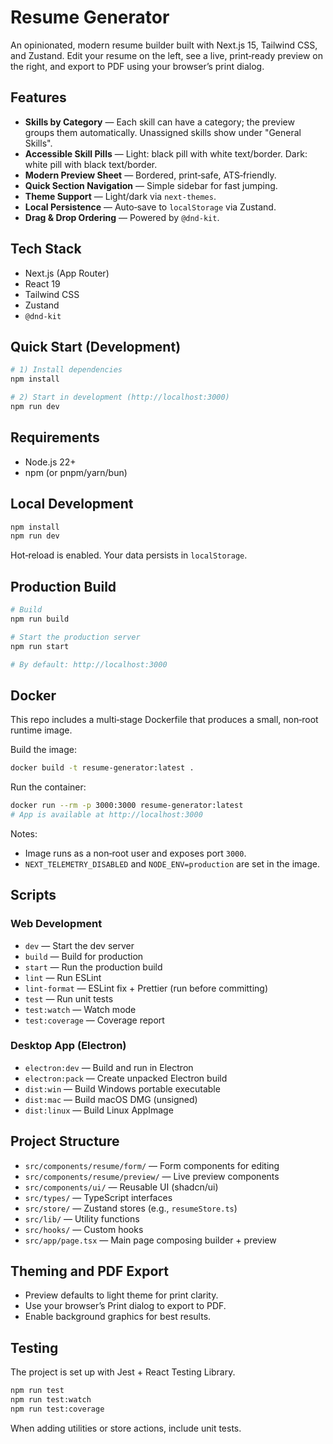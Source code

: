 # Resume Generator

An opinionated, modern resume builder built with Next.js 15, Tailwind CSS,
and Zustand. Edit your resume on the left, see a live, print‑ready preview on
the right, and export to PDF using your browser’s print dialog.

## Features

- **Skills by Category** — Each skill can have a category; the preview groups
  them automatically. Unassigned skills show under "General Skills".
- **Accessible Skill Pills** — Light: black pill with white text/border.
  Dark: white pill with black text/border.
- **Modern Preview Sheet** — Bordered, print‑safe, ATS‑friendly.
- **Quick Section Navigation** — Simple sidebar for fast jumping.
- **Theme Support** — Light/dark via `next-themes`.
- **Local Persistence** — Auto‑save to `localStorage` via Zustand.
- **Drag & Drop Ordering** — Powered by `@dnd-kit`.

## Tech Stack

- Next.js (App Router)
- React 19
- Tailwind CSS
- Zustand
- `@dnd-kit`

## Quick Start (Development)

```bash
# 1) Install dependencies
npm install

# 2) Start in development (http://localhost:3000)
npm run dev
```

## Requirements

- Node.js 22+
- npm (or pnpm/yarn/bun)

## Local Development

```bash
npm install
npm run dev
```

Hot‑reload is enabled. Your data persists in `localStorage`.

## Production Build

```bash
# Build
npm run build

# Start the production server
npm run start

# By default: http://localhost:3000
```

## Docker

This repo includes a multi‑stage Dockerfile that produces a small, non‑root
runtime image.

Build the image:

```bash
docker build -t resume-generator:latest .
```

Run the container:

```bash
docker run --rm -p 3000:3000 resume-generator:latest
# App is available at http://localhost:3000
```

Notes:

- Image runs as a non‑root user and exposes port `3000`.
- `NEXT_TELEMETRY_DISABLED` and `NODE_ENV=production` are set in the image.

## Scripts

### Web Development
- `dev` — Start the dev server
- `build` — Build for production
- `start` — Run the production build
- `lint` — Run ESLint
- `lint-format` — ESLint fix + Prettier (run before committing)
- `test` — Run unit tests
- `test:watch` — Watch mode
- `test:coverage` — Coverage report

### Desktop App (Electron)
- `electron:dev` — Build and run in Electron
- `electron:pack` — Create unpacked Electron build
- `dist:win` — Build Windows portable executable
- `dist:mac` — Build macOS DMG (unsigned)
- `dist:linux` — Build Linux AppImage

## Project Structure

- `src/components/resume/form/` — Form components for editing
- `src/components/resume/preview/` — Live preview components
- `src/components/ui/` — Reusable UI (shadcn/ui)
- `src/types/` — TypeScript interfaces
- `src/store/` — Zustand stores (e.g., `resumeStore.ts`)
- `src/lib/` — Utility functions
- `src/hooks/` — Custom hooks
- `src/app/page.tsx` — Main page composing builder + preview

## Theming and PDF Export

- Preview defaults to light theme for print clarity.
- Use your browser’s Print dialog to export to PDF.
- Enable background graphics for best results.

## Testing

The project is set up with Jest + React Testing Library.

```bash
npm run test
npm run test:watch
npm run test:coverage
```

When adding utilities or store actions, include unit tests.
